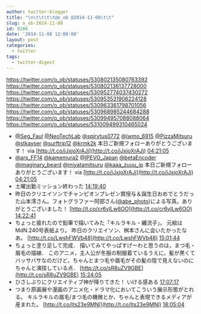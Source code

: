 ```yaml
---
author: twitter-blogger
title: "\n\t\t\t\t@o_ob @2014-11-08\t\t"
slug: o_ob-2014-11-08
id: 9286
date: '2014-11-08 12:00:00'
layout: post
categories:
  - twitter
tags:
  - twitter-digest
---
```


https://twitter.com/o_ob/statuses/530802135080763392 https://twitter.com/o_ob/statuses/530802136137728000 https://twitter.com/o_ob/statuses/530952774037430272 https://twitter.com/o_ob/statuses/530953531906224128 https://twitter.com/o_ob/statuses/530963361798701056 https://twitter.com/o_ob/statuses/530968985244684288 https://twitter.com/o_ob/statuses/530994957088088064 https://twitter.com/o_ob/statuses/531009499310465024  

*   [@Seg_Faul](https://twitter.com/Seg_Faul) [@NeoTechLab](https://twitter.com/NeoTechLab) [@spirytus0772](https://twitter.com/spirytus0772) [@iwmo_6915](https://twitter.com/iwmo_6915) [@PizzaMitsuru](https://twitter.com/PizzaMitsuru) [@stkayser](https://twitter.com/stkayser) [@surftrip12](https://twitter.com/surftrip12) [@krmk2k](https://twitter.com/krmk2k) 本日ご新規フォローありがとうございます！ via [http://t.co/jJxjoXrAJj](http://t.co/jJxjoXrAJj) [04:21:05](https://twitter.com/o_ob/statuses/530802135080763392)
*   [@ars_FF14](https://twitter.com/ars_FF14) [@kamemura2](https://twitter.com/kamemura2) [@IPEVO_Japan](https://twitter.com/IPEVO_Japan) [@betaEncoder](https://twitter.com/betaEncoder) [@imaginary_beard](https://twitter.com/imaginary_beard) [@miyatamitsuru](https://twitter.com/miyatamitsuru) [@kaaa_zuuu_jp](https://twitter.com/kaaa_zuuu_jp) 本日ご新規フォローありがとうございます！ via [http://t.co/jJxjoXrAJj](http://t.co/jJxjoXrAJj) [04:21:05](https://twitter.com/o_ob/statuses/530802136137728000)
*   土曜出勤ミッション終わった [14:19:40](https://twitter.com/o_ob/statuses/530952774037430272)
*   昨日のクリエイソンでチャンピオンプレゼン賞授与＆誕生日おめでとうだった山本澪さん。フォトグラファー阿部さん([@abe_photo](https://twitter.com/abe_photo))による写真。ありがとうございました！ [http://t.co/cr6ylLw6OO](http://t.co/cr6ylLw6OO) [14:22:41](https://twitter.com/o_ob/statuses/530953531906224128)
*   ちょっと疲れたので鉛筆で描いてみた「キルラキル・纏流子」。 元絵はMdN.240号表紙より。 昨日のクリエイソン、桝本さんに会いたかったなあ。 [http://t.co/LwshFWVb48](http://t.co/LwshFWVb48) [15:01:44](https://twitter.com/o_ob/statuses/530963361798701056)
*   ちょっと塗り足して完成． 描いてみてやっぱすげーわと思うのは，まつ毛・眉毛の描線． このアニメ，主人公が冬服の制服着ているうえに，髪が黒くてバッサバサなのだけど，ちゃんとまつ毛や眉毛がその髪の陰で見えないのにちゃんと演技している点． [http://t.co/sR8uZV9GBE](http://t.co/sR8uZV9GBE) [15:24:05](https://twitter.com/o_ob/statuses/530968985244684288)
*   ひさしぶりにクリエイティブ神が降りてきた！ いける感ある [17:07:17](https://twitter.com/o_ob/statuses/530994957088088064)
*   つまり原画展や漫画のアニメ化・ドラマ化においてこういう展示形態がとれる。 キルラキルの眉毛/まつ毛の機微とか、ちゃんと表現できるメディアが産まれた。 [http://t.co/Its23e9MNI](http://t.co/Its23e9MNI) [18:05:04](https://twitter.com/o_ob/statuses/531009499310465024)